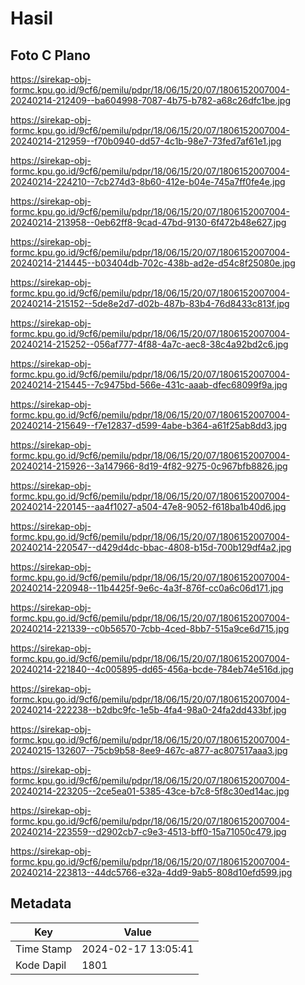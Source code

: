 # Hasil

## Foto C Plano

https://sirekap-obj-formc.kpu.go.id/9cf6/pemilu/pdpr/18/06/15/20/07/1806152007004-20240214-212409--ba604998-7087-4b75-b782-a68c26dfc1be.jpg

https://sirekap-obj-formc.kpu.go.id/9cf6/pemilu/pdpr/18/06/15/20/07/1806152007004-20240214-212959--f70b0940-dd57-4c1b-98e7-73fed7af61e1.jpg

https://sirekap-obj-formc.kpu.go.id/9cf6/pemilu/pdpr/18/06/15/20/07/1806152007004-20240214-224210--7cb274d3-8b60-412e-b04e-745a7ff0fe4e.jpg

https://sirekap-obj-formc.kpu.go.id/9cf6/pemilu/pdpr/18/06/15/20/07/1806152007004-20240214-213958--0eb62ff8-9cad-47bd-9130-6f472b48e627.jpg

https://sirekap-obj-formc.kpu.go.id/9cf6/pemilu/pdpr/18/06/15/20/07/1806152007004-20240214-214445--b03404db-702c-438b-ad2e-d54c8f25080e.jpg

https://sirekap-obj-formc.kpu.go.id/9cf6/pemilu/pdpr/18/06/15/20/07/1806152007004-20240214-215152--5de8e2d7-d02b-487b-83b4-76d8433c813f.jpg

https://sirekap-obj-formc.kpu.go.id/9cf6/pemilu/pdpr/18/06/15/20/07/1806152007004-20240214-215252--056af777-4f88-4a7c-aec8-38c4a92bd2c6.jpg

https://sirekap-obj-formc.kpu.go.id/9cf6/pemilu/pdpr/18/06/15/20/07/1806152007004-20240214-215445--7c9475bd-566e-431c-aaab-dfec68099f9a.jpg

https://sirekap-obj-formc.kpu.go.id/9cf6/pemilu/pdpr/18/06/15/20/07/1806152007004-20240214-215649--f7e12837-d599-4abe-b364-a61f25ab8dd3.jpg

https://sirekap-obj-formc.kpu.go.id/9cf6/pemilu/pdpr/18/06/15/20/07/1806152007004-20240214-215926--3a147966-8d19-4f82-9275-0c967bfb8826.jpg

https://sirekap-obj-formc.kpu.go.id/9cf6/pemilu/pdpr/18/06/15/20/07/1806152007004-20240214-220145--aa4f1027-a504-47e8-9052-f618ba1b40d6.jpg

https://sirekap-obj-formc.kpu.go.id/9cf6/pemilu/pdpr/18/06/15/20/07/1806152007004-20240214-220547--d429d4dc-bbac-4808-b15d-700b129df4a2.jpg

https://sirekap-obj-formc.kpu.go.id/9cf6/pemilu/pdpr/18/06/15/20/07/1806152007004-20240214-220948--11b4425f-9e6c-4a3f-876f-cc0a6c06d171.jpg

https://sirekap-obj-formc.kpu.go.id/9cf6/pemilu/pdpr/18/06/15/20/07/1806152007004-20240214-221339--c0b56570-7cbb-4ced-8bb7-515a9ce6d715.jpg

https://sirekap-obj-formc.kpu.go.id/9cf6/pemilu/pdpr/18/06/15/20/07/1806152007004-20240214-221840--4c005895-dd65-456a-bcde-784eb74e516d.jpg

https://sirekap-obj-formc.kpu.go.id/9cf6/pemilu/pdpr/18/06/15/20/07/1806152007004-20240214-222238--b2dbc9fc-1e5b-4fa4-98a0-24fa2dd433bf.jpg

https://sirekap-obj-formc.kpu.go.id/9cf6/pemilu/pdpr/18/06/15/20/07/1806152007004-20240215-132607--75cb9b58-8ee9-467c-a877-ac807517aaa3.jpg

https://sirekap-obj-formc.kpu.go.id/9cf6/pemilu/pdpr/18/06/15/20/07/1806152007004-20240214-223205--2ce5ea01-5385-43ce-b7c8-5f8c30ed14ac.jpg

https://sirekap-obj-formc.kpu.go.id/9cf6/pemilu/pdpr/18/06/15/20/07/1806152007004-20240214-223559--d2902cb7-c9e3-4513-bff0-15a71050c479.jpg

https://sirekap-obj-formc.kpu.go.id/9cf6/pemilu/pdpr/18/06/15/20/07/1806152007004-20240214-223813--44dc5766-e32a-4dd9-9ab5-808d10efd599.jpg


## Metadata

| Key        | Value               |
| ---------- | ------------------- |
| Time Stamp | 2024-02-17 13:05:41 |
| Kode Dapil | 1801                |



